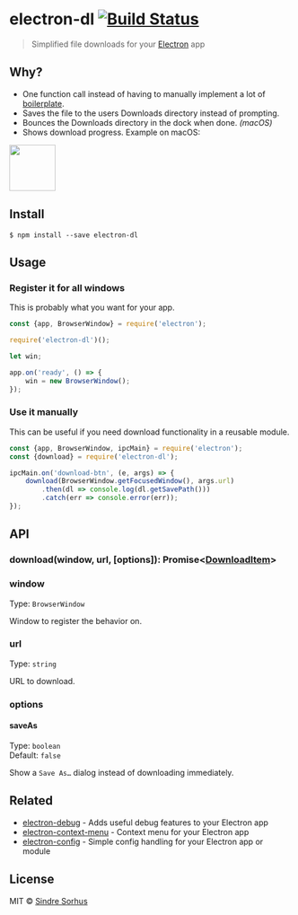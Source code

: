 # electron-dl [![Build Status](https://travis-ci.org/sindresorhus/electron-dl.svg?branch=master)](https://travis-ci.org/sindresorhus/electron-dl)

> Simplified file downloads for your [Electron](http://electron.atom.io) app


## Why?

- One function call instead of having to manually implement a lot of [boilerplate](index.js).
- Saves the file to the users Downloads directory instead of prompting.
- Bounces the Downloads directory in the dock when done. *(macOS)*
- Shows download progress. Example on macOS:

<img src="screenshot.png" width="82">


## Install

```
$ npm install --save electron-dl
```


## Usage

### Register it for all windows

This is probably what you want for your app.

```js
const {app, BrowserWindow} = require('electron');

require('electron-dl')();

let win;

app.on('ready', () => {
	win = new BrowserWindow();
});
```

### Use it manually

This can be useful if you need download functionality in a reusable module.

```js
const {app, BrowserWindow, ipcMain} = require('electron');
const {download} = require('electron-dl');

ipcMain.on('download-btn', (e, args) => {
	download(BrowserWindow.getFocusedWindow(), args.url)
		.then(dl => console.log(dl.getSavePath()))
		.catch(err => console.error(err));
});
```

## API

### download(window, url, [options]): Promise<[DownloadItem](https://github.com/electron/electron/blob/master/docs/api/download-item.md)>

### window

Type: `BrowserWindow`

Window to register the behavior on.

### url

Type: `string`

URL to download.

### options

#### saveAs

Type: `boolean`<br>
Default: `false`

Show a `Save As…` dialog instead of downloading immediately.


## Related

- [electron-debug](https://github.com/sindresorhus/electron-debug) - Adds useful debug features to your Electron app
- [electron-context-menu](https://github.com/sindresorhus/electron-context-menu) - Context menu for your Electron app
- [electron-config](https://github.com/sindresorhus/electron-config) - Simple config handling for your Electron app or module


## License

MIT © [Sindre Sorhus](https://sindresorhus.com)
